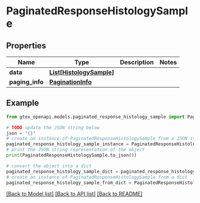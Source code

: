# PaginatedResponseHistologySample


## Properties

Name | Type | Description | Notes
------------ | ------------- | ------------- | -------------
**data** | [**List[HistologySample]**](HistologySample.md) |  | 
**paging_info** | [**PaginationInfo**](PaginationInfo.md) |  | 

## Example

```python
from gtex_openapi.models.paginated_response_histology_sample import PaginatedResponseHistologySample

# TODO update the JSON string below
json = "{}"
# create an instance of PaginatedResponseHistologySample from a JSON string
paginated_response_histology_sample_instance = PaginatedResponseHistologySample.from_json(json)
# print the JSON string representation of the object
print(PaginatedResponseHistologySample.to_json())

# convert the object into a dict
paginated_response_histology_sample_dict = paginated_response_histology_sample_instance.to_dict()
# create an instance of PaginatedResponseHistologySample from a dict
paginated_response_histology_sample_from_dict = PaginatedResponseHistologySample.from_dict(paginated_response_histology_sample_dict)
```
[[Back to Model list]](../README.md#documentation-for-models) [[Back to API list]](../README.md#documentation-for-api-endpoints) [[Back to README]](../README.md)


